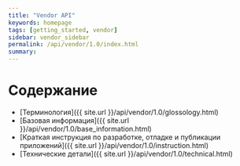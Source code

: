 ```yaml
---
title: "Vendor API"
keywords: homepage
tags: [getting_started, vendor]
sidebar: vendor_sidebar
permalink: /api/vendor/1.0/index.html
summary:
---
```


# Содержание

* [Терминология]({{ site.url }}/api/vendor/1.0/glossology.html)
* [Базовая информация]({{ site.url }}/api/vendor/1.0/base_information.html)
* [Краткая инструкция по разработке, отладке и публикации приложений]({{ site.url }}/api/vendor/1.0/instruction.html)
* [Технические детали]({{ site.url }}/api/vendor/1.0/technical.html)
